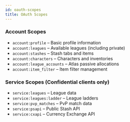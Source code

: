 ```yaml
---
id: oauth-scopes
title: OAuth Scopes
---
```


### Account Scopes

- `account:profile` – Basic profile information
- `account:leagues` – Available leagues (including private)
- `account:stashes` – Stash tabs and items
- `account:characters` – Characters and inventories
- `account:league_accounts` – Atlas passive allocations
- `account:item_filter` – Item filter management

### Service Scopes (Confidential clients only)

- `service:leagues` – League data
- `service:leagues:ladder` – League ladders
- `service:pvp_matches` – PvP match data
- `service:psapi` – Public Stash API
- `service:cxapi` – Currency Exchange API


